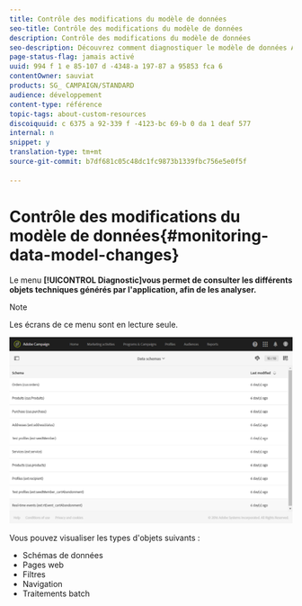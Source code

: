 ```yaml
---
title: Contrôle des modifications du modèle de données
seo-title: Contrôle des modifications du modèle de données
description: Contrôle des modifications du modèle de données
seo-description: Découvrez comment diagnostiquer le modèle de données Adobe Campaign.
page-status-flag: jamais activé
uuid: 994 f 1 e 85-107 d -4348-a 197-87 a 95853 fca 6
contentOwner: sauviat
products: SG_ CAMPAIGN/STANDARD
audience: développement
content-type: référence
topic-tags: about-custom-resources
discoiquuid: c 6375 a 92-339 f -4123-bc 69-b 0 da 1 deaf 577
internal: n
snippet: y
translation-type: tm+mt
source-git-commit: b7df681c05c48dc1fc9873b1339fbc756e5e0f5f

---
```



# Contrôle des modifications du modèle de données{#monitoring-data-model-changes}

Le menu **[!UICONTROL Diagnostic]vous permet de consulter les différents objets techniques générés par l'application, afin de les analyser.**

>[!NOTE]
>
>Les écrans de ce menu sont en lecture seule.

![](assets/diagnostic.png)

Vous pouvez visualiser les types d'objets suivants :

* Schémas de données
* Pages web
* Filtres
* Navigation
* Traitements batch

